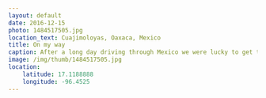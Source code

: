 ```yaml
---
layout: default
date: 2016-12-15
photo: 1484517505.jpg
location_text: Cuajimoloyas, Oaxaca, Mexico
title: On my way
caption: After a long day driving through Mexico we were lucky to get that stunning sunset. That night we slept in a Cabaña lost in the woods. Awesome place but sooooo cold haha!
image: /img/thumb/1484517505.jpg
location:
    latitude: 17.1188888
    longitude: -96.4525
---
```


